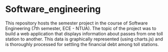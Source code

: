 # Software_engineering

This repository hosts the semester project in the course of Software Engineering (7th semester, ECE - NTUA). The topic of the project was to build a web application that displays information about passes from one toll station to another. This data is graphically represented (using charts.js) and is thoroughly processed for settling the financial debt among toll stations.
